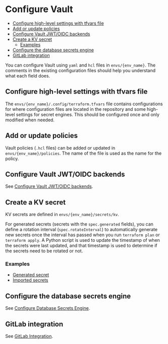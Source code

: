 # Configure Vault

- [Configure high-level settings with tfvars file](#configure-high-level-settings-with-tfvars-file)
- [Add or update policies](#add-or-update-policies)
- [Configure Vault JWT/OIDC backends](#configure-vault-jwtoidc-backends)
- [Create a KV secret](#create-a-kv-secret)
  - [Examples](#examples)
- [Configure the database secrets engine](#configure-the-database-secrets-engine)
- [GitLab integration](#gitlab-integration)

You can configure Vault using `yaml` and `hcl` files in `envs/{env_name}`. The comments in the existing configuration files should help you understand what each field does.

## Configure high-level settings with tfvars file

The `envs/{env_name}/.config/terraform.tfvars` file contains configurations for where configuration files are located in the repository and some high-level settings for secret engines. This should be configured once and only modified when needed.

## Add or update policies

Vault policies (`.hcl` files) can be added or updated in `envs/{env_name}/policies`. The name of the file is used as the name for the policy.

## Configure Vault JWT/OIDC backends

See [Configure Vault JWT/OIDC backends](/docs/configure-vault-jwtoidc-backends.md).

## Create a KV secret

KV secrets are defined in `envs/{env_name}/secrets/kv`.

For generated secrets (secrets with the `spec.generated` fields), you can define a rotation interval (`spec.rotateInterval`) to automatically generate new secrets once the interval has passed when you run `terraform plan` or `terraform apply`. A Python script is used to update the timestamp of when the secrets were last updated, and that timestamp is used to determine if the secrets need to be rotated or not.

### Examples

- [Generated secret](/envs/minikube/secrets/kv/examples/kvv2.yaml)
- [Imported secrets](/envs/minikube/secrets/kv/examples/kvv2-import.yaml)

## Configure the database secrets engine

See [Configure Database Secrets Engine](/docs/configure-database-secrets-engine.md).

## GitLab integration

See [GitLab Integration](/docs/gitlab-integration.md).
